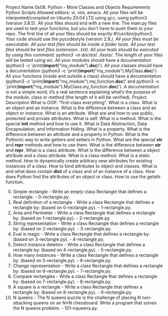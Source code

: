 Project Name
0x08. Python - More Classes and Objects
Requirements
Python Scripts
Allowed editors: vi, vim, emacs.
All your files will be interpreted/compiled on Ubuntu 20.04 LTS using gcc, using python3 (version 3.8.5).
All your files should end with a new line.
The main.py files are used to test your functions, but you don’t have to push them to your repo.
The first line of all your files should be exactly #!/usr/bin/python3.
Your code should use the pycodestyle (version 2.8.*).
All your files must be executable.
All your test files should be inside a folder tests.
All your test files should be text files (extension: .txt).
All your tests should be executed by using this command: python3 -m doctest ./tests/*.
The length of your files will be tested using wc.
All your modules should have a documentation (python3 -c 'print(__import__("my_module").__doc__)').
All your classes should have a documentation (python3 -c 'print(__import__("my_module").MyClass.__doc__)').
All your functions (inside and outside a class) should have a documentation (python3 -c 'print(__import__("my_module").my_function.__doc__)' and python3 -c 'print(__import__("my_module").MyClass.my_function.__doc__)').
A documentation is not a simple word, it’s a real sentence explaining what’s the purpose of the module, class or method (the length of it will be verified).
Project Description
What is OOP. “first-class everything”. What is a class. What is an object and an instance. What is the difference between a class and an object or instance. What is an attribute. What are and how to use public, protected and private attributes. What is self. What is a method. What is the special __init__ method and how to use it. What is Data Abstraction, Data Encapsulation, and Information Hiding. What is a property. What is the difference between an attribute and a property in Python. What is the Pythonic way to write getters and setters in Python. What are the special __str__ and __repr__ methods and how to use them. What is the difference between __str__ and __repr__. What is a class attribute. What is the difference between a object attribute and a class attribute. What is a class method. What is a static method. How to dynamically create arbitrary new attributes for existing instances of a class. How to bind attributes to object and classes. What is and what does contain __dict__ of a class and of an instance of a class. How does Python find the attributes of an object or class. How to use the getattr function.

0. Simple rectangle - Write an empty class Rectangle that defines a rectangle. - 0-rectangle.py.
1. Real definition of a rectangle - Write a class Rectangle that defines a rectangle by: (based on 0-rectangle.py). - 1-rectangle.py.
2. Area and Perimeter - Write a class Rectangle that defines a rectangle by: (based on 1-rectangle.py). - 2-rectangle.py.
3. String representation - Write a class Rectangle that defines a rectangle by: (based on 2-rectangle.py). - 3-rectangle.py.
4. Eval is magic - Write a class Rectangle that defines a rectangle by: (based on 3-rectangle.py). - 4-rectangle.py.
5. Detect instance deletion - Write a class Rectangle that defines a rectangle by: (based on 4-rectangle.py). - 5-rectangle.py.
6. How many instances - Write a class Rectangle that defines a rectangle by: (based on 5-rectangle.py). - 6-rectangle.py.
7. Change representation - Write a class Rectangle that defines a rectangle by: (based on 6-rectangle.py). - 7-rectangle.py.
8. Compare rectangles - Write a class Rectangle that defines a rectangle by: (based on 7-rectangle.py). - 8-rectangle.py.
9. A square is a rectangle - Write a class Rectangle that defines a rectangle by: (based on 8-rectangle.py). - 9-rectangle.py.
10. N queens - The N queens puzzle is the challenge of placing N non-attacking queens on an N×N chessboard. Write a program that solves the N queens problem. - 101-nqueens.py.

